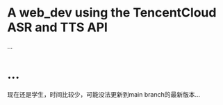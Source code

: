 # A web_dev using the TencentCloud ASR and TTS API

...

# ...
现在还是学生，时间比较少，可能没法更新到main branch的最新版本...
